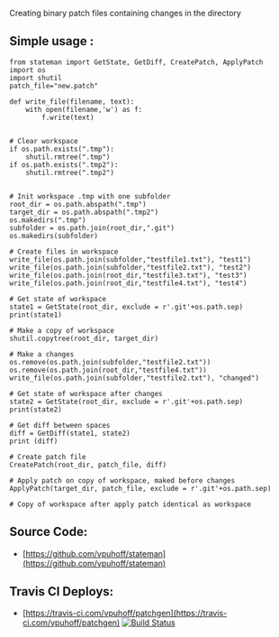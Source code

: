 Creating binary patch files containing changes in the directory

## Simple usage :
```
from stateman import GetState, GetDiff, CreatePatch, ApplyPatch
import os
import shutil
patch_file="new.patch"

def write_file(filename, text):
    with open(filename,'w') as f:
        f.write(text)


# Clear workspace
if os.path.exists(".tmp"):
    shutil.rmtree(".tmp")
if os.path.exists(".tmp2"):
    shutil.rmtree(".tmp2")


# Init workspace .tmp with one subfolder
root_dir = os.path.abspath(".tmp")
target_dir = os.path.abspath(".tmp2")
os.makedirs(".tmp")
subfolder = os.path.join(root_dir,".git")
os.makedirs(subfolder)

# Create files in workspace
write_file(os.path.join(subfolder,"testfile1.txt"), "test1")
write_file(os.path.join(subfolder,"testfile2.txt"), "test2")
write_file(os.path.join(root_dir,"testfile3.txt"), "test3")
write_file(os.path.join(root_dir,"testfile4.txt"), "test4")

# Get state of workspace
state1 = GetState(root_dir, exclude = r'.git'+os.path.sep)
print(state1)

# Make a copy of workspace
shutil.copytree(root_dir, target_dir)

# Make a changes
os.remove(os.path.join(subfolder,"testfile2.txt"))
os.remove(os.path.join(root_dir,"testfile4.txt"))
write_file(os.path.join(subfolder,"testfile2.txt"), "changed")

# Get state of workspace after changes
state2 = GetState(root_dir, exclude = r'.git'+os.path.sep)
print(state2)

# Get diff between spaces
diff = GetDiff(state1, state2)
print (diff)

# Create patch file
CreatePatch(root_dir, patch_file, diff)  

# Apply patch on copy of workspace, maked before changes
ApplyPatch(target_dir, patch_file, exclude = r'.git'+os.path.sep)

# Copy of workspace after apply patch identical as workspace 
```

## Source Code:
* [https://github.com/vpuhoff/stateman](https://github.com/vpuhoff/stateman)

## Travis CI Deploys:
* [https://travis-ci.com/vpuhoff/patchgen](https://travis-ci.com/vpuhoff/patchgen) [![Build Status](https://travis-ci.com/vpuhoff/patchgen.svg?branch=master)](https://travis-ci.com/vpuhoff/patchgen)